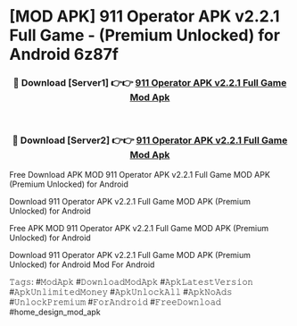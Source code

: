 # [MOD APK] 911 Operator APK v2.2.1 Full Game - (Premium Unlocked) for Android 6z87f



<div align="center">
<h3>🔴 Download [Server1] 👉👉 <a href="https://momento.my/?title=911_Operator_APK_v2.2.1_Full_Game">911 Operator APK v2.2.1 Full Game Mod Apk</a></h3><br>

<h3>🔴 Download [Server2] 👉👉 <a href="https://momento.my/?title=911_Operator_APK_v2.2.1_Full_Game">911 Operator APK v2.2.1 Full Game Mod Apk</a></h3>
</div>



Free Download APK MOD 911 Operator APK v2.2.1 Full Game MOD APK (Premium Unlocked) for Android

Download 911 Operator APK v2.2.1 Full Game MOD APK (Premium Unlocked) for Android

Free APK MOD 911 Operator APK v2.2.1 Full Game MOD APK (Premium Unlocked) for Android

Download 911 Operator APK v2.2.1 Full Game MOD APK (Premium Unlocked) for Android Mod For Android

𝚃𝚊𝚐𝚜: #𝙼𝚘𝚍𝙰𝚙𝚔 #𝙳𝚘𝚠𝚗𝚕𝚘𝚊𝚍𝙼𝚘𝚍𝙰𝚙𝚔 #𝙰𝚙𝚔𝙻𝚊𝚝𝚎𝚜𝚝𝚅𝚎𝚛𝚜𝚒𝚘𝚗 #𝙰𝚙𝚔𝚄𝚗𝚕𝚒𝚖𝚒𝚝𝚎𝚍𝙼𝚘𝚗𝚎𝚢 #𝙰𝚙𝚔𝚄𝚗𝚕𝚘𝚌𝚔𝙰𝚕𝚕 #𝙰𝚙𝚔𝙽𝚘𝙰𝚍𝚜 #𝚄𝚗𝚕𝚘𝚌𝚔𝙿𝚛𝚎𝚖𝚒𝚞𝚖 #𝙵𝚘𝚛𝙰𝚗𝚍𝚛𝚘𝚒𝚍 #𝙵𝚛𝚎𝚎𝙳𝚘𝚠𝚗𝚕𝚘𝚊𝚍 #home_design_mod_apk
